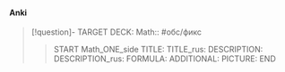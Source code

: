 #### Anki
> [!question]-
TARGET DECK: Math:: #обс/фикс  
>>START
Math_ONE_side
TITLE: 
TITLE_rus: 
DESCRIPTION: 
DESCRIPTION_rus: 
FORMULA: 
ADDITIONAL:
PICTURE:
END
